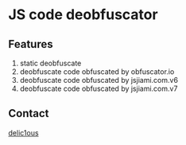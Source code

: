 # JS code deobfuscator

## Features
1. static deobfuscate
2. deobfuscate code obfuscated by obfuscator.io
3. deobfuscate code obfuscated by jsjiami.com.v6
4. deobfuscate code obfuscated by jsjiami.com.v7

## Contact
[delic1ous](https://space.bilibili.com/692064472)
